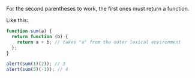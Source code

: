 For the second parentheses to work, the first ones must return a function.

Like this:

```js run
function sum(a) {
  return function (b) {
    return a + b; // takes "a" from the outer lexical environment
  };
}

alert(sum(1)(2)); // 3
alert(sum(5)(-1)); // 4
```
